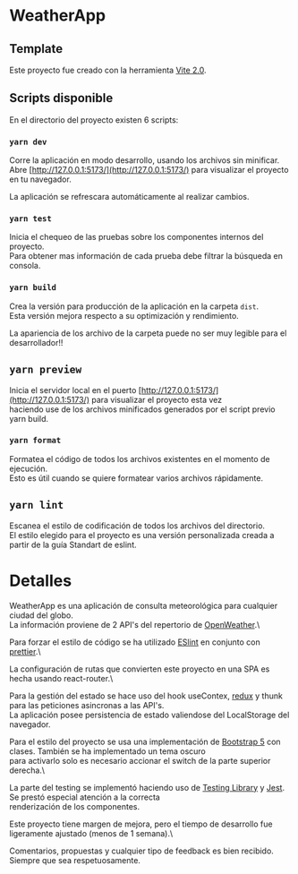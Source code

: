 # WeatherApp

## Template

Este proyecto fue creado con la herramienta [Vite 2.0](https://vitejs.dev/blog/announcing-vite2.html#what-s-new-in-2-0).

## Scripts disponible

En el directorio del proyecto existen 6 scripts:

### `yarn dev`

Corre la aplicación en modo desarrollo, usando los archivos sin minificar.\
Abre [http://127.0.0.1:5173/](http://127.0.0.1:5173/) para visualizar el proyecto en tu navegador.

La aplicación se refrescara automáticamente al realizar cambios.

### `yarn test`

Inicia el chequeo de las pruebas sobre los componentes internos del proyecto.\
Para obtener mas información de cada prueba debe filtrar la búsqueda en consola.

### `yarn build`

Crea la versión para producción de la aplicación en la carpeta `dist`.\
Esta versión mejora respecto a su optimización y rendimiento.

La apariencia de los archivo de la carpeta puede no ser muy legible para el desarrollador!!

## `yarn preview`

Inicia el servidor local en el puerto [http://127.0.0.1:5173/](http://127.0.0.1:5173/) para visualizar el proyecto esta vez\
haciendo use de los archivos minificados generados por el script previo yarn build.

### `yarn format`

Formatea el código de todos los archivos existentes en el momento de ejecución.\
Esto es útil cuando se quiere formatear varios archivos rápidamente.

## `yarn lint`

Escanea el estilo de codificación de todos los archivos del directorio.\
El estilo elegido para el proyecto es una versión personalizada creada a partir de la guía Standart de eslint.

# Detalles

WeatherApp es una aplicación de consulta meteorológica para cualquier ciudad del globo.\
La información proviene de 2 API's del repertorio de [OpenWeather](https://openweathermap.org/api).\

Para forzar el estilo de código se ha utilizado [ESlint](https://eslint.org/) en conjunto con [prettier](https://prettier.io/).\

La configuración de rutas que convierten este proyecto en una SPA es hecha usando react-router.\

Para la gestión del estado se hace uso del hook useContex, [redux](https://es.redux.js.org/) y thunk para las peticiones asincronas a las API's.\
La aplicación posee persistencia de estado valiendose del LocalStorage del navegador.

Para el estilo del proyecto se usa una implementación de [Bootstrap 5](https://getbootstrap.com/docs/5.2/getting-started/introduction/) con clases. También se ha implementado un tema oscuro\
para activarlo solo es necesario accionar el switch de la parte superior derecha.\

La parte del testing se implementó haciendo uso de [Testing Library](https://testing-library.com/) y [Jest](https://jestjs.io/). Se prestó especial atención a la correcta\
renderización de los componentes.

Este proyecto tiene margen de mejora, pero el tiempo de desarrollo fue ligeramente ajustado (menos de 1 semana).\

Comentarios, propuestas y cualquier tipo de feedback es bien recibido. Siempre que sea respetuosamente.
